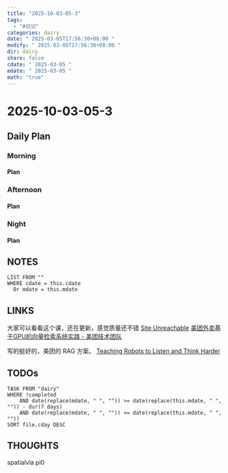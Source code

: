 ```yaml
---
title: "2025-10-03-05-3"
tags:
  - "#日记"
categories: dairy
date: " 2025-03-05T17:56:30+08:00 "
modify: " 2025-03-05T17:56:30+08:00 "
dir: dairy
share: false
cdate: " 2025-03-05 "
mdate: " 2025-03-05 "
math: "true"
---
```


# 2025-10-03-05-3

## Daily Plan

### Morning

#### Plan

### Afternoon

#### Plan

### Night

#### Plan

## NOTES

```dataview
LIST FROM "" 
WHERE cdate = this.cdate
  Or mdate = this.mdate
```

## LINKS
大家可以看看这个课，还在更新，感觉质量还不错
[Site Unreachable](https://huggingface.co/learn/agents-course/unit0/introduction)
[美团外卖基于GPU的向量检索系统实践 - 美团技术团队](https://tech.meituan.com/2024/04/11/gpu-vector-retrieval-system-practice.html)

写的挺好的，美团的 RAG 方案。
[Teaching Robots to Listen and Think Harder](https://www.physicalintelligence.company/research/hirobot)
## TODOs

```dataview
TASK FROM "dairy" 
WHERE !completed 
	AND date(replace(mdate, " ", "")) >= date(replace(this.mdate, " ", "")) - dur(7 days) 
	AND date(replace(mdate, " ", "")) <= date(replace(this.mdate, " ", ""))
SORT file.cday DESC
```

## THOUGHTS
spatialvla
pi0